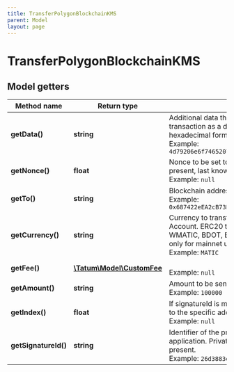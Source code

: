```yaml
---
title: TransferPolygonBlockchainKMS
parent: Model
layout: page
---
```


# TransferPolygonBlockchainKMS

## Model getters

Method name | Return type | Description | Notes
------------ | ------------- | ------------- | -------------
**getData()** | **string** | Additional data that can be passed to a blockchain transaction as a data property; must be in the hexadecimal format <br>Example: `4d79206e6f746520746f2074686520726563697069656e74` | [optional]
**getNonce()** | **float** | Nonce to be set to Polygon transaction. If not present, last known nonce will be used. <br>Example: `null` | [optional]
**getTo()** | **string** | Blockchain address to send assets <br>Example: `0x687422eEA2cB73B5d3e242bA5456b782919AFc85` |
**getCurrency()** | **string** | Currency to transfer from Polygon Blockchain Account. ERC20 tokens BETH, BBTC, BADA, WMATIC, BDOT, BXRP, BLTC, BBCH are available only for mainnet use. <br>Example: `MATIC` |
**getFee()** | [**\Tatum\Model\CustomFee**](../CustomFee) |  <br>Example: `null` | [optional]
**getAmount()** | **string** | Amount to be sent. <br>Example: `100000` |
**getIndex()** | **float** | If signatureId is mnemonic-based, this is the index to the specific address from that mnemonic. <br>Example: `null` | [optional]
**getSignatureId()** | **string** | Identifier of the private key associated in signing application. Private key, or signature Id must be present. <br>Example: `26d3883e-4e17-48b3-a0ee-09a3e484ac83` |

